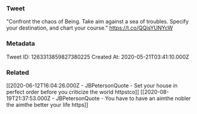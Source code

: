### Tweet
"Confront the chaos of Being. Take aim against a sea of troubles. Specify your destination, and chart your course.” https://t.co/QQisYUNYcW

### Metadata
Tweet ID: 1263313859827380225
Created At: 2020-05-21T03:41:10.000Z

### Related
[[2020-06-12T16:04:26.000Z - JBPetersonQuote - Set your house in perfect order before you criticize the world httpstco]]
[[2020-08-19T21:37:53.000Z - JBPetersonQuote - You have to have an aimthe nobler the aimthe better your life https]]

